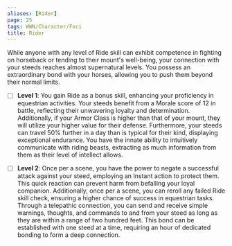 ```yaml
---
aliases: [Rider]
page: 25
tags: WWN/Character/Foci
title: Rider
---
```

While anyone with any level of Ride skill can exhibit competence in fighting on horseback or tending to their mount's well-being, your connection with your steeds reaches almost supernatural levels. You possess an extraordinary bond with your horses, allowing you to push them beyond their normal limits.

- [ ] **Level 1**: You gain Ride as a bonus skill, enhancing your proficiency in equestrian activities. Your steeds benefit from a Morale score of 12 in battle, reflecting their unwavering loyalty and determination. Additionally, if your Armor Class is higher than that of your mount, they will utilize your higher value for their defense. Furthermore, your steeds can travel 50% further in a day than is typical for their kind, displaying exceptional endurance. You have the innate ability to intuitively communicate with riding beasts, extracting as much information from them as their level of intellect allows.
    
- [ ] **Level 2**: Once per a scene, you have the power to negate a successful attack against your steed, employing an Instant action to protect them. This quick reaction can prevent harm from befalling your loyal companion. Additionally, once per a scene, you can reroll any failed Ride skill check, ensuring a higher chance of success in equestrian tasks. Through a telepathic connection, you can send and receive simple warnings, thoughts, and commands to and from your steed as long as they are within a range of two hundred feet. This bond can be established with one steed at a time, requiring an hour of dedicated bonding to form a deep connection.
